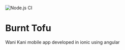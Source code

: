 ![Node.js CI](https://github.com/jwetzell/burnt-tofu/workflows/Node.js%20CI/badge.svg?branch=master)
# Burnt Tofu
Wani Kani mobile app developed in ionic using angular
